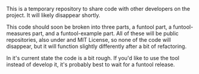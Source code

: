 This is a temporary repository to share code with other developers on the project. It will likely disappear shortly.

This code should soon be broken into three parts, a funtool part, a funtool-measures part, and a funtool-example part. All of these will be public repositories, also under and MIT License, so none of the code will disappear, but it will function slightly differently after a bit of refactoring.

In it's current state the code is a bit rough. If you'd like to use the tool instead of develop it, it's probably best to wait for a funtool release.
